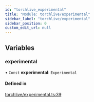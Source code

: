 ```yaml
---
id: "torchlive_experimental"
title: "Module: torchlive/experimental"
sidebar_label: "torchlive/experimental"
sidebar_position: 0
custom_edit_url: null
---
```


## Variables

### experimental

• `Const` **experimental**: `Experimental`

#### Defined in

[torchlive/experimental.ts:39](https://github.com/pytorch/live/blob/ea98a2e/react-native-pytorch-core/src/torchlive/experimental.ts#L39)
